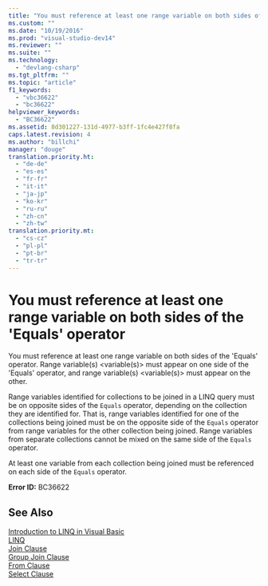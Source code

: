 ```yaml
---
title: "You must reference at least one range variable on both sides of the &#39;Equals&#39; operator | testtitle"
ms.custom: ""
ms.date: "10/19/2016"
ms.prod: "visual-studio-dev14"
ms.reviewer: ""
ms.suite: ""
ms.technology: 
  - "devlang-csharp"
ms.tgt_pltfrm: ""
ms.topic: "article"
f1_keywords: 
  - "vbc36622"
  - "bc36622"
helpviewer_keywords: 
  - "BC36622"
ms.assetid: 8d301227-131d-4977-b3ff-1fc4e427f8fa
caps.latest.revision: 4
ms.author: "billchi"
manager: "douge"
translation.priority.ht: 
  - "de-de"
  - "es-es"
  - "fr-fr"
  - "it-it"
  - "ja-jp"
  - "ko-kr"
  - "ru-ru"
  - "zh-cn"
  - "zh-tw"
translation.priority.mt: 
  - "cs-cz"
  - "pl-pl"
  - "pt-br"
  - "tr-tr"
---
```

# You must reference at least one range variable on both sides of the &#39;Equals&#39; operator
You must reference at least one range variable on both sides of the 'Equals' operator. Range variable(s) \<variable(s)> must appear on one side of the 'Equals' operator, and range variable(s) \<variable(s)> must appear on the other.  
  
 Range variables identified for collections to be joined in a LINQ query must be on opposite sides of the `Equals` operator, depending on the collection they are identified for. That is, range variables identified for one of the collections being joined must be on the opposite side of the `Equals` operator from range variables for the other collection being joined. Range variables from separate collections cannot be mixed on the same side of the `Equals` operator.  
  
 At least one variable from each collection being joined must be referenced on each side of the `Equals` operator.  
  
 **Error ID:** BC36622  
  
## See Also  
 [Introduction to LINQ in Visual Basic](../Topic/Introduction%20to%20LINQ%20in%20Visual%20Basic.md)   
 [LINQ](../Topic/LINQ%20in%20Visual%20Basic.md)   
 [Join Clause](../Topic/Join%20Clause%20\(Visual%20Basic\).md)   
 [Group Join Clause](../Topic/Group%20Join%20Clause%20\(Visual%20Basic\).md)   
 [From Clause](../Topic/From%20Clause%20\(Visual%20Basic\).md)   
 [Select Clause](../Topic/Select%20Clause%20\(Visual%20Basic\).md)